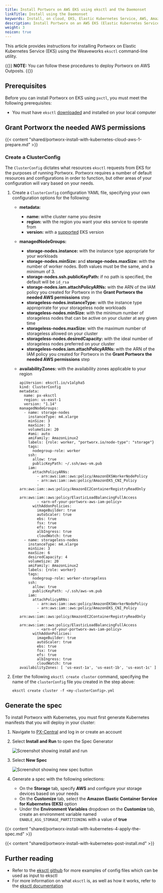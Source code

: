 ```yaml
---
title: Install Portworx on AWS EKS using eksctl and the Daemonset
linkTitle: Install using the Daemonset
keywords: Install, on cloud, EKS, Elastic Kubernetes Service, AWS, Amazon Web Services, Kubernetes, k8s, eksctl
description: Install Portworx on an AWS EKS (Elastic Kubernetes Service) cluster using eksctl.
weight: 3
noicon: true
---
```


This article provides instructions for installing Portworx on Elastic Kubernetes Service (EKS) using the Weaveworks `eksctl` command-line utility.

{{<info>}}
**NOTE:** You can follow these procedures to deploy Portworx on AWS Outposts.
{{</info>}}

## Prerequisites

Before you can install Portworx on EKS using `pxctl`, you must meet the following prerequisites:

* You must have `eksctl` [downloaded](https://github.com/weaveworks/eksctl/releases) and installed on your local computer

## Grant Portworx the needed AWS permissions

{{< content "shared/portworx-install-with-kubernetes-cloud-aws-1-prepare.md" >}}

### Create a ClusterConfig

The `ClusterConfig` dictates what resources `eksctl` requests from EKS for the purposes of running Portworx. Portworx requires a number of default resources and configurations in order to function, but other areas of your configuration will vary based on your needs.

1. Create a `ClusterConfig` configuration YAML file, specifying your own configuration options for the following:

    * **metadata:**
        * **name:** withe cluster name you desire
        * **region:** with the region you want your eks service to operate from
        * **version:** with a [supported](https://docs.aws.amazon.com/eks/latest/userguide/kubernetes-versions.html) EKS version
    * **managedNodeGroups:**
        * **storage-nodes.instance:** with the instance type appropriate for your workloads
        * **storage-nodes.minSize:** and **storage-nodes.maxSize:** with the number of worker nodes. Both values must be the same, and a minimum of 3.
        * **storage-nodes.ssh.publicKeyPath:** if no path is specified, the default will be `id_rsa`
        * **storage-nodes.iam.attachPolicyARNs:** with the ARN of the IAM policy you created for Portworx in the **Grant Portworx the needed AWS permissions** step
        * **storageless-nodes.instanceType:** with the instance type approprirate for your storageless node workloads
        * **storageless-nodes.minSize:** with the minimum number of storageless nodes that can be active on your cluster at any given time
        * **storageless-nodes.maxSize:** with the maximum number of storageless allowed on your cluster
        * **storageless-nodes.desiredCapacity:** with the ideal number of storageless nodes preferred on your cluster
        * **storageless-nodes.iam.attachPolicyARNs:** with the ARN of the IAM policy you created for Portworx in the **Grant Portworx the needed AWS permissions** step
    * **availabilityZones:** with the availability zones applicable to your region

        ```text
        apiVersion: eksctl.io/v1alpha5
        kind: ClusterConfig
        metadata:
          name: px-eksctl
          region: us-east-1
          version: "1.14"
        managedNodeGroups:
          - name: storage-nodes
            instanceType: m4.xlarge
            minSize: 3
            maxSize: 3
            volumeSize: 20
            #ami: auto
            amiFamily: AmazonLinux2
            labels: {role: worker, "portworx.io/node-type": "storage"}
            tags:
              nodegroup-role: worker
            ssh:  
              allow: true
              publicKeyPath: ~/.ssh/aws-vm.pub
            iam:
              attachPolicyARNs:
                - arn:aws:iam::aws:policy/AmazonEKSWorkerNodePolicy
                - arn:aws:iam::aws:policy/AmazonEKS_CNI_Policy
                - arn:aws:iam::aws:policy/AmazonEC2ContainerRegistryReadOnly
                - arn:aws:iam::aws:policy/ElasticLoadBalancingFullAccess
                - <arn-of-your-portworx-aws-iam-policy>
              withAddonPolicies:
                imageBuilder: true
                autoScaler: true
                ebs: true
                fsx: true
                efs: true
                albIngress: true
                cloudWatch: true
          - name: storageless-nodes
            instanceType: m4.xlarge
            minSize: 3
            maxSize: 6
            desiredCapacity: 4
            volumeSize: 20
            amiFamily: AmazonLinux2
            labels: {role: worker}
            tags:
              nodegroup-role: worker-storageless
            ssh:
              allow: true
              publicKeyPath: ~/.ssh/aws-vm.pub
            iam:
              attachPolicyARNs:
                - arn:aws:iam::aws:policy/AmazonEKSWorkerNodePolicy
                - arn:aws:iam::aws:policy/AmazonEKS_CNI_Policy
                - arn:aws:iam::aws:policy/AmazonEC2ContainerRegistryReadOnly
                - arn:aws:iam::aws:policy/ElasticLoadBalancingFullAccess
                - <arn-of-your-portworx-aws-iam-policy>
              withAddonPolicies:
                imageBuilder: true
                autoScaler: true
                ebs: true
                fsx: true
                efs: true
                albIngress: true
                cloudWatch: true
        availabilityZones: [ 'us-east-1a', 'us-east-1b', 'us-east-1c' ]
        ```

2. Enter the following `eksctl create cluster` command, specifying the name of the `clusterConfig` file you created in the step above:

    ```text
    eksctl create cluster -f <my-clusterConfig>.yml
    ```

## Generate the spec

To install Portworx with Kubernetes, you must first generate Kubernetes manifests that you will deploy in your cluster:

1. Navigate to <a href="https://central.portworx.com" target="tab">PX-Central</a> and log in or create an account
3. Select **Install and Run** to open the Spec Generator

    ![Screenshot showing install and run](/img/pxcentral-install.png)

4. Select **New Spec**

    ![Screenshot showing new spec button](/img/pxcentral-spec.png)

5. Generate a spec with the following selections:

    * On the **Storage** tab, specify **AWS** and configure your storage devices based on your needs
    * On the **Customize** tab, select the **Amazon Elastic Container Service for Kubernetes (EKS)** option
    * Under the **Environment Variables** dropdown on the **Customize** tab, create an environment variable named `ENABLE_ASG_STORAGE_PARTITIONING` with a value of **true**

{{< content "shared/portworx-install-with-kubernetes-4-apply-the-spec.md" >}}

{{< content "shared/portworx-install-with-kubernetes-post-install.md" >}}

## Further reading

* Refer to the [eksctl github](https://github.com/weaveworks/eksctl/tree/master/examples) for more examples of config files which can be used as input to eksctl
* For more information on what `eksctl` is, as well as how it works, refer to the [eksctl documentation](https://eksctl.io/)
